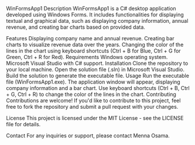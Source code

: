 WinFormsApp1
Description
WinFormsApp1 is a C# desktop application developed using Windows Forms. It includes functionalities for displaying textual and graphical data, such as displaying company information, annual revenue, and creating bar charts based on provided data.

Features
Displaying company name and annual revenue.
Creating bar charts to visualize revenue data over the years.
Changing the color of the lines in the chart using keyboard shortcuts (Ctrl + B for Blue, Ctrl + G for Green, Ctrl + R for Red).
Requirements
Windows operating system.
Microsoft Visual Studio with C# support.
Installation
Clone the repository to your local machine.
Open the solution file (.sln) in Microsoft Visual Studio.
Build the solution to generate the executable file.
Usage
Run the executable file (WinFormsApp1.exe).
The application window will appear, displaying company information and a bar chart.
Use keyboard shortcuts (Ctrl + B, Ctrl + G, Ctrl + R) to change the color of the lines in the chart.
Contributing
Contributions are welcome! If you'd like to contribute to this project, feel free to fork the repository and submit a pull request with your changes.

License
This project is licensed under the MIT License - see the LICENSE file for details.

Contact
For any inquiries or support, please contact Menna Osama.

